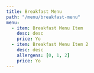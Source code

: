 ```yaml
---
title: Breakfast Menu
path: "/menu/breakfast-menu"
menu:
  - item: Breakfast Menu Item
    desc: desc
    price: Yo
  - item: Breakfast Menu Item 2
    desc: desc
    allergens: [0, 1, 2]
    price: Yo
---
```


